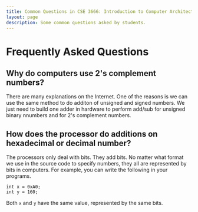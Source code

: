 ```yaml
---
title: Common Questions in CSE 3666: Introduction to Computer Architecture
layout: page
description: Some common questions asked by students.  
---
```


# Frequently Asked Questions

## Why do computers use 2's complement numbers?

There are many explanations on the Internet. One of the reasons is we can use
the same method to do additon of unsigned and signed numbers. We just need to
build one adder in hardware to perform add/sub for unsigned binary nnumbers and
for 2's complement numbers.  

## How does the processor do additions on hexadecimal or decimal number?

The processors only deal with bits. They add bits. No matter what format we use
in the source code to specify numbers, they all are represented by bits in
computers. For example, you can write the following in your programs.

```
int x = 0xA0; 
int y = 160; 
```

Both ```x``` and ```y``` have the same value, represented by the same bits.

